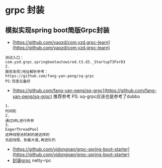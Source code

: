 # grpc 封装

## 模拟实现spring boot简版Grpc封装
- [https://github.com/yaozd/com.yzd.grpc-learn](https://github.com/yaozd/com.yzd.grpc-learn)
```
测试入口：
com.yzd.grpc.springbootautowired.t3.d3._StartupT3ForD3
2.
服务发现|地址解析参考：
https://github.com/fang-yan-peng/sq-grpc
PS:百度云备份
```

- [https://github.com/fang-yan-peng/sq-grpc](https://github.com/fang-yan-peng/sq-grpc) 推荐参考
PS: sq-grpc应该也是参考了dubbo
```
1.
时间轮
2.
通过URL进行传参
3.
EagerThreadPool
这种线程池机制的是这样的
先起线程，到最大值,再进队列
```
- [https://github.com/yidongnan/grpc-spring-boot-starter](https://github.com/yidongnan/grpc-spring-boot-starter)
- [封装grpc](http://m.vlambda.com/wz_wO3aJ4m2MX.html) netty-rpc 



